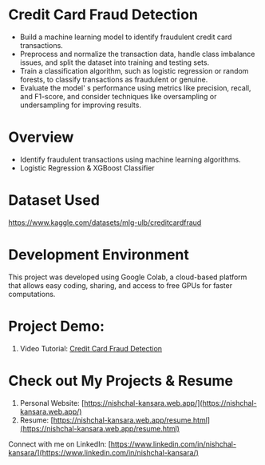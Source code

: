 # Credit Card Fraud Detection
- Build a machine learning model to identify fraudulent credit card transactions.
- Preprocess and normalize the transaction data, handle class imbalance issues, and split the dataset into training and testing sets.
- Train a classification algorithm, such as logistic regression or random forests, to classify transactions as fraudulent or genuine.
- Evaluate the model' s performance using metrics like precision, recall, and F1-score, and consider techniques like oversampling or undersampling for improving results.

# Overview
- Identify fraudulent transactions using machine learning algorithms.
- Logistic Regression & XGBoost Classifier

# Dataset Used
https://www.kaggle.com/datasets/mlg-ulb/creditcardfraud

# Development Environment
This project was developed using Google Colab, a cloud-based platform that allows easy coding, sharing, and access to free GPUs for faster computations.

# Project Demo: 
1. Video Tutorial: [Credit Card Fraud Detection](https://youtu.be/O-9VPvCNlWY)

# Check out My Projects & Resume
1. Personal Website: [https://nishchal-kansara.web.app/](https://nishchal-kansara.web.app/)
2. Resume: [https://nishchal-kansara.web.app/resume.html](https://nishchal-kansara.web.app/resume.html)

Connect with me on LinkedIn: [https://www.linkedin.com/in/nishchal-kansara/](https://www.linkedin.com/in/nishchal-kansara/)
